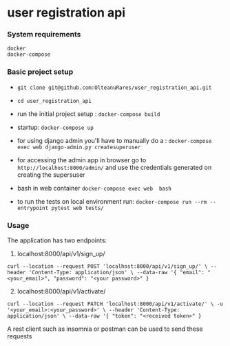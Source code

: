 # user registration api

### System requirements

    docker
    docker-compose

### Basic project setup

* `git clone git@github.com:OlteanuRares/user_registration_api.git`

* `cd user_registration_api`

* run the initial project setup :
    `docker-compose build`

* startup:
    `docker-compose up`
    
* for using django admin you'll have to manually do a :
    `docker-compose exec web django-admin.py createsuperuser`

* for accessing the admin app in browser go to 
     `http://localhost:8000/admin/`
  and use the credentials generated on creating the supersuser

* bash in web container
   `docker-compose exec web  bash`

* to run the tests on local environment run:
    `docker-compose run --rm --entrypoint pytest web tests/`

### Usage
The application has two endpoints:
1) localhost:8000/api/v1/sign_up/

  `curl --location --request POST 'localhost:8000/api/v1/sign_up/' \
   --header 'Content-Type: application/json' \
   --data-raw '{
        "email": "<your_email>",
        "password": "<your password>"
       }`

2) localhost:8000/api/v1/activate/

`curl --location --request PATCH 'localhost:8000/api/v1/activate/' \
-u '<your_email>:<your_password>' \
--header 'Content-Type: application/json' \
--data-raw '{
    "token": "<received token>"
}`

A rest client such as insomnia or postman can be used to send these requests

